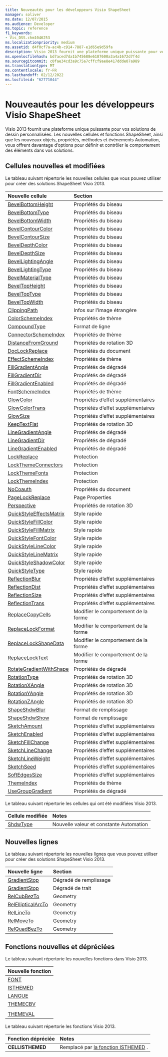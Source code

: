 ```yaml
---
title: Nouveautés pour les développeurs Visio ShapeSheet
manager: soliver
ms.date: 12/07/2015
ms.audience: Developer
ms.topic: reference
f1_keywords:
- Vis_DSS.chm1046253
ms.localizationpriority: medium
ms.assetid: d4f0cf7a-ac4b-c914-7887-e1d65e9d59fa
description: Visio 2013 fournit une plateforme unique puissante pour vos solutions de dessin personnalisées. Les nouvelles cellules et fonctions ShapeSheet, ainsi que les nouveaux objets, propriétés, méthodes et événements Automation, vous offrent davantage d’options pour définir et contrôler le comportement des éléments dans vos solutions.
ms.openlocfilehash: bd7aced7da1b745688e6187600a3a4a1672d7f4d
ms.sourcegitcommit: c0fae34cd3a9c75a7cffcf9ae8e417ddde07a989
ms.translationtype: MT
ms.contentlocale: fr-FR
ms.lasthandoff: 02/12/2022
ms.locfileid: "62771044"
---
```

# <a name="whats-new-for-visio-shapesheet-developers"></a>Nouveautés pour les développeurs Visio ShapeSheet

Visio 2013 fournit une plateforme unique puissante pour vos solutions de dessin personnalisées. Les nouvelles cellules et fonctions ShapeSheet, ainsi que les nouveaux objets, propriétés, méthodes et événements Automation, vous offrent davantage d’options pour définir et contrôler le comportement des éléments dans vos solutions.
  
## <a name="new-and-changed-cells"></a>Cellules nouvelles et modifiées
<a name="vis15_WhatsNew_Cells"> </a>

Le tableau suivant répertorie les nouvelles cellules que vous pouvez utiliser pour créer des solutions ShapeSheet Visio 2013.
  
|**Nouvelle cellule**|**Section**|
|:-----|:-----|
|[BevelBottomHeight](bevelbottomheight-cell-bevel-properties-section.md) <br/> |Propriétés du biseau  <br/> |
|[BevelBottomType](bevelbottomtype-cell-bevel-properties-section.md) <br/> |Propriétés du biseau  <br/> |
|[BevelBottomWidth](bevelbottomwidth-cell-bevel-properties-section.md) <br/> |Propriétés du biseau  <br/> |
|[BevelContourColor](bevelcontourcolor-cell-bevel-properties-section.md) <br/> |Propriétés du biseau  <br/> |
|[BevelContourSize](bevelcontoursize-cell-bevel-properties-section.md) <br/> |Propriétés du biseau  <br/> |
|[BevelDepthColor](beveldepthcolor-cell-bevel-properties-section.md) <br/> |Propriétés du biseau  <br/> |
|[BevelDepthSize](beveldepthsize-cell-bevel-properties-section.md) <br/> |Propriétés du biseau  <br/> |
|[BevelLightingAngle](bevellightingangle-cell-bevel-properties-section.md) <br/> |Propriétés du biseau  <br/> |
|[BevelLightingType](bevellightingtype-cell-bevel-properties-section.md) <br/> |Propriétés du biseau  <br/> |
|[BevelMaterialType](bevelmaterialtype-cell-bevel-properties-section.md) <br/> |Propriétés du biseau  <br/> |
|[BevelTopHeight](beveltopheight-cell-bevel-properties-section.md) <br/> |Propriétés du biseau  <br/> |
|[BevelTopType](beveltoptype-cell-bevel-properties-section.md) <br/> |Propriétés du biseau  <br/> |
|[BevelTopWidth](beveltopwidth-cell-bevel-properties-section.md) <br/> |Propriétés du biseau  <br/> |
|[ClippingPath](clippingpath-cell-foreign-image-info-section.md) <br/> |Infos sur l’image étrangère  <br/> |
|[ColorSchemeIndex](colorschemeindex-cell-theme-properties-section.md) <br/> |Propriétés de thème  <br/> |
|[CompoundType](compoundtype-cell-line-format-section.md) <br/> |Format de ligne  <br/> |
|[ConnectorSchemeIndex](connectorschemeindex-cell-theme-properties-section.md) <br/> |Propriétés de thème  <br/> |
|[DistanceFromGround](distancefromground-cell-3-d-rotation-properties.md) <br/> |Propriétés de rotation 3D  <br/> |
|[DocLockReplace](doclockreplace-cell-document-properties-section.md) <br/> |Propriétés du document  <br/> |
|[EffectSchemeIndex](effectschemeindex-cell-theme-properties-section.md) <br/> |Propriétés de thème  <br/> |
|[FillGradientAngle](fillgradientangle-cell-gradient-properties-section.md) <br/> |Propriétés de dégradé  <br/> |
|[FillGradientDir](fillgradientdir-cell-gradient-properties-section.md) <br/> |Propriétés de dégradé  <br/> |
|[FillGradientEnabled](fillgradientenabled-cell-gradient-properties-section.md) <br/> |Propriétés de dégradé  <br/> |
|[FontSchemeIndex](fontschemeindex-cell-theme-properties-section.md) <br/> |Propriétés de thème  <br/> |
|[GlowColor](glowcolor-cell-additional-effect-properties-section.md) <br/> |Propriétés d’effet supplémentaires  <br/> |
|[GlowColorTrans](glowcolortrans-cell-additional-effect-properties-section.md) <br/> |Propriétés d’effet supplémentaires  <br/> |
|[GlowSize](glowsize-cell-additional-effect-properties-section.md) <br/> |Propriétés d’effet supplémentaires  <br/> |
|[KeepTextFlat](keeptextflat-cell-3-d-rotation-properties-section.md) <br/> |Propriétés de rotation 3D  <br/> |
|[LineGradientAngle](linegradientangle-cell-gradient-properties-section.md) <br/> |Propriétés de dégradé  <br/> |
|[LineGradientDir](linegradientdir-cell-gradient-properties-section.md) <br/> |Propriétés de dégradé  <br/> |
|[LineGradientEnabled](linegradientenabled-cell-gradient-properties-section.md) <br/> |Propriétés de dégradé  <br/> |
|[LockReplace](lockreplace-cell-protection-section.md) <br/> |Protection  <br/> |
|[LockThemeConnectors](lockthemeconnectors-cell-protection-section.md) <br/> |Protection  <br/> |
|[LockThemeFonts](lockthemefonts-cell-protection-section.md) <br/> |Protection  <br/> |
|[LockThemeIndex](lockthemeindex-cell-protection-section.md) <br/> |Protection  <br/> |
|[NoCoauth](nocoauth-cell-document-properties-section.md) <br/> |Propriétés du document  <br/> |
|[PageLockReplace](pagelockreplace-cell-page-properties-section.md) <br/> |Page Properties  <br/> |
|[Perspective](perspective-cell-3-d-rotation-properties-section.md) <br/> |Propriétés de rotation 3D  <br/> |
|[QuickStyleEffectsMatrix](quickstyleeffectsmatrix-cell-quick-style-section.md) <br/> |Style rapide  <br/> |
|[QuickStyleFillColor](quickstylefillcolor-cell-quick-style-section.md) <br/> |Style rapide  <br/> |
|[QuickStyleFillMatrix](quickstylefillmatrix-cell-quick-style-section.md) <br/> |Style rapide  <br/> |
|[QuickStyleFontColor](quickstylefontcolor-cell-quick-style-section.md) <br/> |Style rapide  <br/> |
|[QuickStyleLineColor](quickstylelinecolor-cell-quick-style-section.md) <br/> |Style rapide  <br/> |
|[QuickStyleLineMatrix](quickstylelinematrix-cell-quick-style-section.md) <br/> |Style rapide  <br/> |
|[QuickStyleShadowColor](quickstyleshadowcolor-cell-quick-style-section.md) <br/> |Style rapide  <br/> |
|[QuickStyleType](quickstyletype-cell-quick-style-section.md) <br/> |Style rapide  <br/> |
|[ReflectionBlur](reflectionblur-cell-additional-effect-properties-section.md) <br/> |Propriétés d’effet supplémentaires  <br/> |
|[ReflectionDist](reflectiondist-cell-additional-effect-properties-section.md) <br/> |Propriétés d’effet supplémentaires  <br/> |
|[ReflectionSize](reflectionsize-cell-additional-effect-properties-section.md) <br/> |Propriétés d’effet supplémentaires  <br/> |
|[ReflectionTrans](reflectiontrans-cell-additional-effect-properties-section.md) <br/> |Propriétés d’effet supplémentaires  <br/> |
|[ReplaceCopyCells](replacecopycells-cell-change-shape-behavior-section.md) <br/> |Modifier le comportement de la forme  <br/> |
|[ReplaceLockFormat](replacelockformat-cell-change-shape-behavior-section.md) <br/> |Modifier le comportement de la forme  <br/> |
|[ReplaceLockShapeData](replacelockshapedata-cell-change-shape-behavior-section.md) <br/> |Modifier le comportement de la forme  <br/> |
|[ReplaceLockText](replacelocktext-cell-change-shape-behavior-section.md) <br/> |Modifier le comportement de la forme  <br/> |
|[RotateGradientWithShape](rotategradientwithshape-cell-gradient-properties-section.md) <br/> |Propriétés de dégradé  <br/> |
|[RotationType](rotationtype-cell-3-d-rotation-properties-section.md) <br/> |Propriétés de rotation 3D  <br/> |
|[RotationXAngle](rotationxangle-cell-3-d-rotation-properties-section.md) <br/> |Propriétés de rotation 3D  <br/> |
|[RotationYAngle](rotationyangle-cell-3-d-rotation-properties-section.md) <br/> |Propriétés de rotation 3D  <br/> |
|[RotationZAngle](rotationzangle-cell-3-d-rotation-properties-section.md) <br/> |Propriétés de rotation 3D  <br/> |
|[ShapeShdwBlur](shapeshdwblur-cell-fill-format-section.md) <br/> |Format de remplissage  <br/> |
|[ShapeShdwShow](shapeshdwshow-cell-fill-format-section.md) <br/> |Format de remplissage  <br/> |
|[SketchAmount](sketchamount-cell-additional-effect-properties-section.md) <br/> |Propriétés d’effet supplémentaires  <br/> |
|[SketchEnabled](sketchenabled-cell-additional-effect-properties-section.md) <br/> |Propriétés d’effet supplémentaires  <br/> |
|[SketchFillChange](sketchfillchange-cell-additional-effect-properties-section.md) <br/> |Propriétés d’effet supplémentaires  <br/> |
|[SketchLineChange](sketchlinechange-cell-additional-effect-properties-section.md) <br/> |Propriétés d’effet supplémentaires  <br/> |
|[SketchLineWeight](sketchlineweight-cell-additional-effect-properties-section.md) <br/> |Propriétés d’effet supplémentaires  <br/> |
|[SketchSeed](sketchseed-cell-additional-effect-properties-section.md) <br/> |Propriétés d’effet supplémentaires  <br/> |
|[SoftEdgesSize](softedgessize-cell-additional-effect-properties-section.md) <br/> |Propriétés d’effet supplémentaires  <br/> |
|[ThemeIndex](themeindex-cell-theme-properties-section.md) <br/> |Propriétés de thème  <br/> |
|[UseGroupGradient](usegroupgradient-cell-gradient-properties-section.md) <br/> |Propriétés de dégradé  <br/> |
   
Le tableau suivant répertorie les cellules qui ont été modifiées Visio 2013.
  
|**Cellule modifiée**|**Notes**|
|:-----|:-----|
|[ShdwType](shdwtype-cell-page-properties-section.md) <br/> |Nouvelle valeur et constante Automation  <br/> |
   
## <a name="new-rows"></a>Nouvelles lignes
<a name="vis15_WhatsNew_Rows"> </a>

Le tableau suivant répertorie les nouvelles lignes que vous pouvez utiliser pour créer des solutions ShapeSheet Visio 2013.
  
|**Nouvelle ligne**|**Section**|
|:-----|:-----|
|[GradientStop](gradient-stop-row-fill-gradient-section.md) <br/> |Dégradé de remplissage  <br/> |
|[GradientStop](gradient-stop-row-line-gradient-section.md) <br/> |Dégradé de trait  <br/> |
|[RelCubBezTo](relcubbezto-row-geometry-section.md) <br/> |Geometry  <br/> |
|[RelEllipticalArcTo](relellipticalarcto-row-geometry-section.md) <br/> |Geometry  <br/> |
|[RelLineTo](rellineto-row-geometry-section.md) <br/> |Geometry  <br/> |
|[RelMoveTo](relmoveto-row-geometry-section.md) <br/> |Geometry  <br/> |
|[RelQuadBezTo](relquadbezto-row-geometry-section.md) <br/> |Geometry  <br/> |
   
## <a name="new-and-deprecated-functions"></a>Fonctions nouvelles et dépréciées
<a name="vis15_WhatsNew_Functions"> </a>

Le tableau suivant répertorie les nouvelles fonctions dans Visio 2013.
  
|**Nouvelle fonction**|
|:-----|
|[FONT](font-function.md) <br/> |
|[ISTHEMED](isthemed-function.md) <br/> |
|[LANGUE](language-function.md) <br/> |
|[THEMECBV](themecbv-function.md) <br/> |
||
|[THEMEVAL](themeval-function.md) <br/> |
   
Le tableau suivant répertorie les fonctions Visio 2013.
  
|**Fonction dépréciée**|**Notes**|
|:-----|:-----|
|**CELLISTHEMED** <br/> |Remplacé par [la fonction ISTHEMED](isthemed-function.md) . |
   

